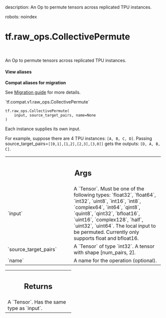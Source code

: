 description: An Op to permute tensors across replicated TPU instances.

robots: noindex

# tf.raw_ops.CollectivePermute

<!-- Insert buttons and diff -->

<table class="tfo-notebook-buttons tfo-api nocontent" align="left">

</table>



An Op to permute tensors across replicated TPU instances.

<section class="expandable">
  <h4 class="showalways">View aliases</h4>
  <p>
<b>Compat aliases for migration</b>
<p>See
<a href="https://www.tensorflow.org/guide/migrate">Migration guide</a> for
more details.</p>
<p>`tf.compat.v1.raw_ops.CollectivePermute`</p>
</p>
</section>

<pre class="devsite-click-to-copy prettyprint lang-py tfo-signature-link">
<code>tf.raw_ops.CollectivePermute(
    input, source_target_pairs, name=None
)
</code></pre>



<!-- Placeholder for "Used in" -->

Each instance supplies its own input.

For example, suppose there are 4 TPU instances: `[A, B, C, D]`. Passing
source_target_pairs=`[[0,1],[1,2],[2,3],[3,0]]` gets the outputs:
`[D, A, B, C]`.

<!-- Tabular view -->
 <table class="responsive fixed orange">
<colgroup><col width="214px"><col></colgroup>
<tr><th colspan="2"><h2 class="add-link">Args</h2></th></tr>

<tr>
<td>
`input`
</td>
<td>
A `Tensor`. Must be one of the following types: `float32`, `float64`, `int32`, `uint8`, `int16`, `int8`, `complex64`, `int64`, `qint8`, `quint8`, `qint32`, `bfloat16`, `uint16`, `complex128`, `half`, `uint32`, `uint64`.
The local input to be permuted. Currently only supports float and
bfloat16.
</td>
</tr><tr>
<td>
`source_target_pairs`
</td>
<td>
A `Tensor` of type `int32`.
A tensor with shape [num_pairs, 2].
</td>
</tr><tr>
<td>
`name`
</td>
<td>
A name for the operation (optional).
</td>
</tr>
</table>



<!-- Tabular view -->
 <table class="responsive fixed orange">
<colgroup><col width="214px"><col></colgroup>
<tr><th colspan="2"><h2 class="add-link">Returns</h2></th></tr>
<tr class="alt">
<td colspan="2">
A `Tensor`. Has the same type as `input`.
</td>
</tr>

</table>

